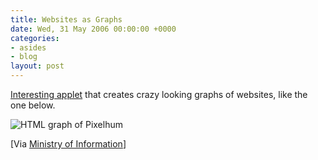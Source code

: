 ```yaml
---
title: Websites as Graphs
date: Wed, 31 May 2006 00:00:00 +0000
categories:
- asides
- blog
layout: post
---
```


<a title="Websites as Graphs" href="http://www.aharef.info/static/htmlgraph/">Interesting applet</a> that creates crazy looking graphs of websites, like the one below.

<img style="border: 0pt none " alt="HTML graph of Pixelhum" title="HTML graph of Pixelhum" src="https://f001.backblazeb2.com/file/danbarber-me/images/2006-05-31-websites-as-graphs/pixelhum_sitemap.png" />

[Via <a title="Ministry of Information" href="http://www.ministry-of-information.co.uk/blog/">Ministry of Information</a>]



